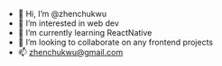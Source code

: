 - 👋 Hi, I’m @zhenchukwu
- 👀 I’m interested in web dev
- 🌱 I’m currently learning ReactNative
- 💞️ I’m looking to collaborate on any frontend projects
- 📫 zhenchukwu@gmail.com

<!---
zhenchukwu/zhenchukwu is a ✨ special ✨ repository because its `README.md` (this file) appears on your GitHub profile.
You can click the Preview link to take a look at your changes.
--->
